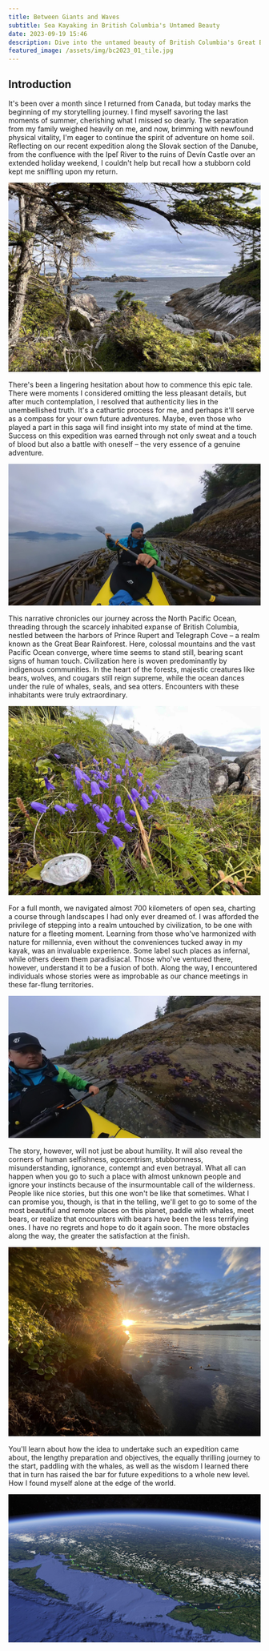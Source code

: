 ```yaml
---
title: Between Giants and Waves
subtitle: Sea Kayaking in British Columbia's Untamed Beauty
date: 2023-09-19 15:46
description: Dive into the untamed beauty of British Columbia's Great Bear Rainforest, where mountains meet the boundless Pacific. Join me on a month-long sea kayaking odyssey, encountering whales, bears, and the wisdom of indigenous communities. 'Between Giants and Waves' is a tale of wilderness, self-discovery, and unforgettable encounters.
featured_image: /assets/img/bc2023_01_tile.jpg
---
```

## Introduction

It's been over a month since I returned from Canada, but today marks the beginning of my storytelling journey. I find myself savoring the last moments of summer, cherishing what I missed so dearly. The separation from my family weighed heavily on me, and now, brimming with newfound physical vitality, I'm eager to continue the spirit of adventure on home soil. Reflecting on our recent expedition along the Slovak section of the Danube, from the confluence with the Ipeľ River to the ruins of Devín Castle over an extended holiday weekend, I couldn't help but recall how a stubborn cold kept me sniffling upon my return.

![](/assets/img/IMG_5197.jpeg)

There's been a lingering hesitation about how to commence this epic tale. There were moments I considered omitting the less pleasant details, but after much contemplation, I resolved that authenticity lies in the unembellished truth. It's a cathartic process for me, and perhaps it'll serve as a compass for your own future adventures. Maybe, even those who played a part in this saga will find insight into my state of mind at the time. Success on this expedition was earned through not only sweat and a touch of blood but also a battle with oneself – the very essence of a genuine adventure.

![](/assets/img/IMG_094535.jpeg)

This narrative chronicles our journey across the North Pacific Ocean, threading through the scarcely inhabited expanse of British Columbia, nestled between the harbors of Prince Rupert and Telegraph Cove – a realm known as the Great Bear Rainforest. Here, colossal mountains and the vast Pacific Ocean converge, where time seems to stand still, bearing scant signs of human touch. Civilization here is woven predominantly by indigenous communities. In the heart of the forests, majestic creatures like bears, wolves, and cougars still reign supreme, while the ocean dances under the rule of whales, seals, and sea otters. Encounters with these inhabitants were truly extraordinary.

![](/assets/img/IMG_4942.jpeg)

For a full month, we navigated almost 700 kilometers of open sea, charting a course through landscapes I had only ever dreamed of. I was afforded the privilege of stepping into a realm untouched by civilization, to be one with nature for a fleeting moment. Learning from those who've harmonized with nature for millennia, even without the conveniences tucked away in my kayak, was an invaluable experience. Some label such places as infernal, while others deem them paradisiacal. Those who've ventured there, however, understand it to be a fusion of both. Along the way, I encountered individuals whose stories were as improbable as our chance meetings in these far-flung territories.   

![](/assets/img/IMG_082508.jpeg)

The story, however, will not just be about humility. It will also reveal the corners of human selfishness, egocentrism, stubbornness, misunderstanding, ignorance, contempt and even betrayal. What all can happen when you go to such a place with almost unknown people and ignore your instincts because of the insurmountable call of the wilderness. People like nice stories, but this one won't be like that sometimes. What I can promise you, though, is that in the telling, we'll get to go to some of the most beautiful and remote places on this planet, paddle with whales, meet bears, or realize that encounters with bears have been the less terrifying ones. I have no regrets and hope to do it again soon. The more obstacles along the way, the greater the satisfaction at the finish.

![](/assets/img/IMG_5509.jpeg)

You'll learn about how the idea to undertake such an expedition came about, the lengthy preparation and objectives, the equally thrilling journey to the start, paddling with the whales, as well as the wisdom I learned there that in turn has raised the bar for future expeditions to a whole new level. How I found myself alone at the edge of the world.

![](/assets/img/bc2023_map.jpg)